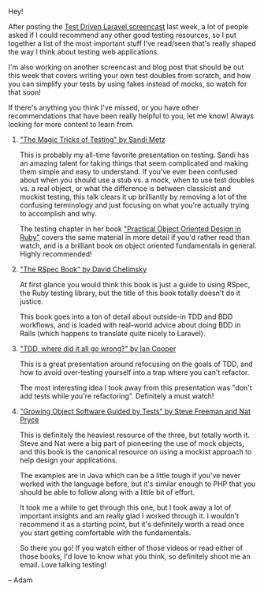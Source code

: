 Hey!

After posting the [Test Driven Laravel screencast](http://adamwathan.me/2016/01/11/test-driven-laravel-from-scratch/) last week, a lot of people asked if I could recommend any other good testing resources, so I put together a list of the most important stuff I've read/seen that's really shaped the way I think about testing web applications.

I'm also working on another screencast and blog post that should be out this week that covers writing your own test doubles from scratch, and how you can simplify your tests by using fakes instead of mocks, so watch for that soon!

If there's anything you think I've missed, or you have other recommendations that have been really helpful to you, let me know! Always looking for more content to learn from.

1. ["The Magic Tricks of Testing" by Sandi Metz](https://www.youtube.com/watch?v=URSWYvyc42M)

    This is probably my all-time favorite presentation on testing. Sandi has an amazing talent for taking things that seem complicated and making them simple and easy to understand. If you've ever been confused about when you should use a stub vs. a mock, when to use test doubles vs. a real object, or what the difference is between classicist and mockist testing, this talk clears it up brilliantly by removing a lot of the confusing terminology and just focusing on what you're actually trying to accomplish and why.

    The testing chapter in her book ["Practical Object Oriented Design in Ruby"](http://www.amazon.com/gp/product/0321721330) covers the same material in more detail if you'd rather read than watch, and is a brilliant book on object oriented fundamentals in general. Highly recommended!

2. ["The RSpec Book" by David Chelimsky](https://pragprog.com/book/achbd/the-rspec-book)

    At first glance you would think this book is just a guide to using RSpec, the Ruby testing library, but the title of this book totally doesn't do it justice.

    This book goes into a ton of detail about outside-in TDD and BDD workflows, and is loaded with real-world advice about doing BDD in Rails (which happens to translate quite nicely to Laravel).

3. ["TDD, where did it all go wrong?" by Ian Cooper](https://vimeo.com/68375232)

    This is a great presentation around refocusing on the goals of TDD, and how to avoid over-testing yourself into a trap where you can't refactor.

    The most interesting idea I took away from this presentation was "don't add tests while you're refactoring". Definitely a must watch!

4. ["Growing Object Software Guided by Tests" by Steve Freeman and Nat Pryce](http://www.amazon.com/Growing-Object-Oriented-Soft...)

    This is definitely the heaviest resource of the three, but totally worth it. Steve and Nat were a big part of pioneering the use of mock objects, and this book is the canonical resource on using a mockist approach to help design your applications.

    The examples are in Java which can be a little tough if you've never worked with the language before, but it's similar enough to PHP that you should be able to follow along with a little bit of effort.

    It took me a while to get through this one, but I took away a lot of important insights and am really glad I worked through it. I wouldn't recommend it as a starting point, but it's definitely worth a read once you start getting comfortable with the fundamentals.

    So there you go! If you watch either of those videos or read either of those books, I'd love to know what you think, so definitely shoot me an email. Love talking testing!

– Adam
